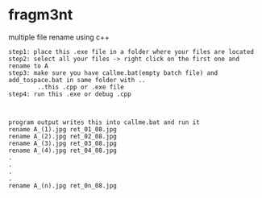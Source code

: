 # fragm3nt
multiple file rename using c++
  
  	step1: place this .exe file in a folder where your files are located
 	step2: select all your files -> right click on the first one and rename to A
 	step3: make sure you have callme.bat(empty batch file) and add_tospace.bat in same folder with ..
	        ..this .cpp or .exe file
	step4: run this .exe or debug .cpp        
  


	program output writes this into callme.bat and run it
	rename A_(1).jpg ret_01_08.jpg	
	rename A_(2).jpg ret_02_08.jpg
	rename A_(3).jpg ret_03_08.jpg
	rename A_(4).jpg ret_04_08.jpg
	.
	.
	.
	.
	rename A_(n).jpg ret_0n_08.jpg
